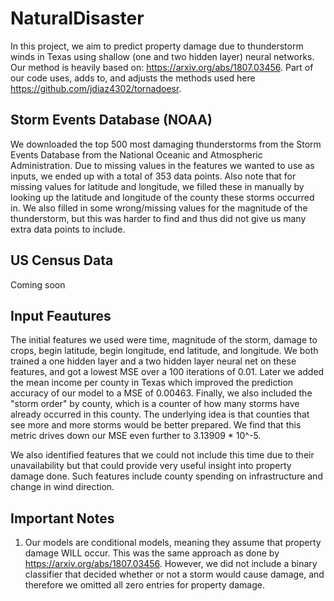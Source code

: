 # NaturalDisaster

In this project, we aim to predict property damage due to thunderstorm winds in Texas using shallow (one and two hidden layer) neural networks. Our method is heavily based on: https://arxiv.org/abs/1807.03456. Part of our code uses, adds to, and adjusts the methods used here https://github.com/jdiaz4302/tornadoesr. 

Storm Events Database (NOAA)
---
We downloaded the top 500 most damaging thunderstorms from the Storm Events Database from the National Oceanic and Atmospheric Administration. Due to missing values in the features we wanted to use as inputs, we ended up with a total of 353 data points. Also note that for missing values for latitude and longitude, we filled these in manually by looking up the latitude and longitude of the county these storms occurred in. We also filled in some wrong/missing values for the magnitude of the thunderstorm, but this was harder to find and thus did not give us many extra data points to include.  

US Census Data
---
Coming soon

Input Feautures
---
The initial features we used were time, magnitude of the storm, damage to crops, begin latitude, begin longitude, end latitude, and longitude. We both trained a one hidden layer and a two hidden layer neural net on these features, and got a lowest MSE over a 100 iterations of 0.01. Later we added the mean income per county in Texas which improved the prediction accuracy of our model to a MSE of 0.00463. Finally, we also included the "storm order" by county, which is a counter of how many storms have already occurred in this county. The underlying idea is that counties that see more and more storms would be better prepared. We find that this metric drives down our MSE even further to 3.13909 * 10^-5. 

We also identified features that we could not include this time due to their unavailability but that could provide very useful insight into property damage done. Such features include county spending on infrastructure and change in wind direction.  

Important Notes
---
1. Our models are conditional models, meaning they assume that property damage WILL occur. This was the same approach as done by https://arxiv.org/abs/1807.03456. However, we did not include a binary classifier that decided whether or not a storm would cause damage, and therefore we omitted all zero entries for property damage. 
